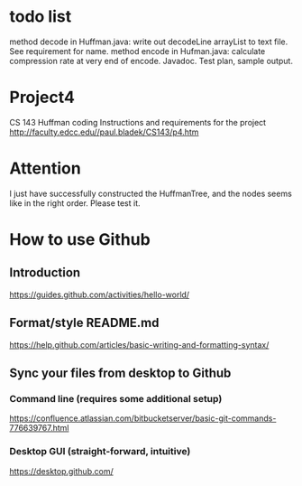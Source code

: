 # todo list
method decode in Huffman.java: write out decodeLine arrayList to text file. See requirement for name.
method encode in Hufman.java: calculate compression rate at very end of encode.
Javadoc.
Test plan, sample output.

# Project4
CS 143 Huffman coding
Instructions and requirements for the project
http://faculty.edcc.edu//paul.bladek/CS143/p4.htm
# Attention
I just have successfully constructed the HuffmanTree, and the nodes seems like in the right order. Please test it.

# How to use Github
## Introduction
https://guides.github.com/activities/hello-world/

## Format/style README.md
https://help.github.com/articles/basic-writing-and-formatting-syntax/

## Sync your files from desktop to Github
### Command line (requires some additional setup)
https://confluence.atlassian.com/bitbucketserver/basic-git-commands-776639767.html
### Desktop GUI (straight-forward, intuitive)
https://desktop.github.com/
